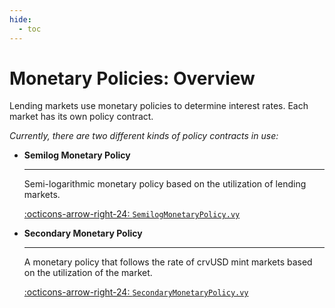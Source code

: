 ```yaml
---
hide:
  - toc
---
```


<h1>Monetary Policies: Overview</h1>

Lending markets use monetary policies to determine interest rates. Each market has its own policy contract.

*Currently, there are two different kinds of policy contracts in use:*

<div class="grid cards" markdown>

-   **Semilog Monetary Policy**

    ---

    Semi-logarithmic monetary policy based on the utilization of lending markets.

    [:octicons-arrow-right-24: `SemilogMonetaryPolicy.vy`](./semilog-mp.md)

-   **Secondary Monetary Policy**

    ---

    A monetary policy that follows the rate of crvUSD mint markets based on the utilization of the market.

    [:octicons-arrow-right-24: `SecondaryMonetaryPolicy.vy`](./secondary-mp.md)

</div>
